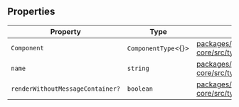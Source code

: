 ## Properties

| Property | Type | Defined in |
| ------ | ------ | ------ |
| `Component` | `ComponentType`\<\{\}\> | [packages/react-core/src/types/responseTemplate.ts:3](https://github.com/thesysdev/crayonai/blob/868f459d859250eef3283635b1127c3c68c35546/frontend-sdk/packages/react-core/src/types/responseTemplate.ts#L3) |
| `name` | `string` | [packages/react-core/src/types/responseTemplate.ts:2](https://github.com/thesysdev/crayonai/blob/868f459d859250eef3283635b1127c3c68c35546/frontend-sdk/packages/react-core/src/types/responseTemplate.ts#L2) |
| `renderWithoutMessageContainer?` | `boolean` | [packages/react-core/src/types/responseTemplate.ts:4](https://github.com/thesysdev/crayonai/blob/868f459d859250eef3283635b1127c3c68c35546/frontend-sdk/packages/react-core/src/types/responseTemplate.ts#L4) |
